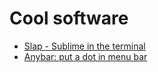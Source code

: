 # Cool software

* [Slap - Sublime in the terminal](https://github.com/slap-editor/slap)
* [Anybar: put a dot in menu bar](https://github.com/tonsky/AnyBar)
